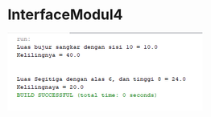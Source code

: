 # InterfaceModul4
![alt text](https://github.com/ArjunaWM/InterfaceModul4/blob/master/MODUL4.1.png)

